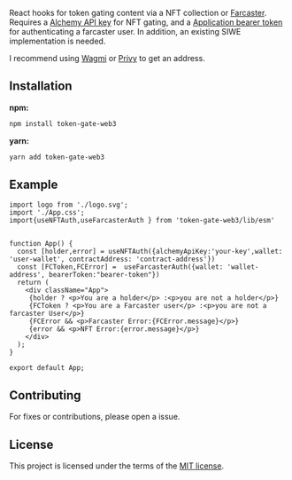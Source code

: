 React hooks for token gating content via a NFT collection or [Farcaster](https://www.farcaster.xyz/). Requires a [Alchemy API key](https://docs.alchemy.com/docs/alchemy-quickstart-guide#1key-create-an-alchemy-key) for NFT gating, and a [Application bearer token](https://farcasterxyz.notion.site/Merkle-v2-API-Documentation-c19a9494383a4ce0bd28db6d44d99ea8#c8290028e8f64238bdd2db8938b29b9b) for authenticating a farcaster user. In addition, an existing SIWE implementation is needed.

I recommend using [Wagmi](https://wagmi.sh/examples/sign-in-with-ethereum) or [Privy](https://www.privy.io/) to get an address.

## Installation

**npm:**

```sh
npm install token-gate-web3
```

**yarn:**

```sh
yarn add token-gate-web3
```

## Example
```tsx
import logo from './logo.svg';
import './App.css';
import{useNFTAuth,useFarcasterAuth } from 'token-gate-web3/lib/esm'


function App() {
  const [holder,error] = useNFTAuth({alchemyApiKey:'your-key',wallet: 'user-wallet', contractAddress: 'contract-address'})
  const [FCToken,FCError] =  useFarcasterAuth({wallet: 'wallet-address', bearerToken:"bearer-token"})
  return (
    <div className="App">
     {holder ? <p>You are a holder</p> :<p>you are not a holder</p>}
     {FCToken ? <p>You are a Farcaster user</p> :<p>you are not a farcaster User</p>}
     {FCError && <p>Farcaster Error:{FCError.message}</p>}
     {error && <p>NFT Error:{error.message}</p>}
    </div>
  );
}

export default App;
```

## Contributing

For fixes or contributions, please open a issue. 

## License

This project is licensed under the terms of the
[MIT license](/LICENSE).
